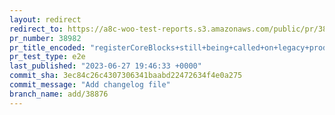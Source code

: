 ```yaml
---
layout: redirect
redirect_to: https://a8c-woo-test-reports.s3.amazonaws.com/public/pr/38982/e2e/index.html
pr_number: 38982
pr_title_encoded: "registerCoreBlocks+still+being+called+on+legacy+product+page"
pr_test_type: e2e
last_published: "2023-06-27 19:46:33 +0000"
commit_sha: 3ec84c26c4307306341baabd22472634f4e0a275
commit_message: "Add changelog file"
branch_name: add/38876
---
```

